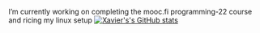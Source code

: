 I’m currently working on completing the mooc.fi programming-22 course and ricing my linux setup
[![Xavier's's GitHub stats](https://github-readme-stats.vercel.app/api?username=Xavier-Waters)](https://github.com/anuraghazra/github-readme-stats)
